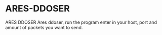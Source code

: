 # ARES-DDOSER
ARES DDOSER Ares ddoser, run the program enter in your host, port and amount of packets you want to send.
